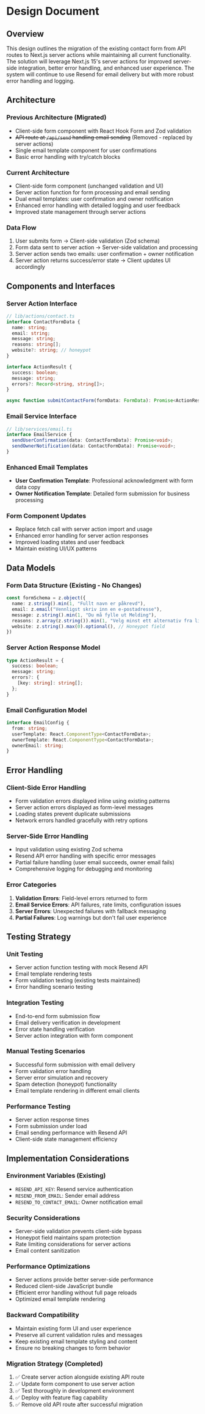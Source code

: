 # Design Document

## Overview

This design outlines the migration of the existing contact form from API routes to Next.js server actions while maintaining all current functionality. The solution will leverage Next.js 15's server actions for improved server-side integration, better error handling, and enhanced user experience. The system will continue to use Resend for email delivery but with more robust error handling and logging.

## Architecture

### Previous Architecture (Migrated)
- Client-side form component with React Hook Form and Zod validation
- ~~API route at `/api/send` handling email sending~~ (Removed - replaced by server actions)
- Single email template component for user confirmations
- Basic error handling with try/catch blocks

### Current Architecture
- Client-side form component (unchanged validation and UI)
- Server action function for form processing and email sending
- Dual email templates: user confirmation and owner notification
- Enhanced error handling with detailed logging and user feedback
- Improved state management through server actions

### Data Flow
1. User submits form → Client-side validation (Zod schema)
2. Form data sent to server action → Server-side validation and processing
3. Server action sends two emails: user confirmation + owner notification
4. Server action returns success/error state → Client updates UI accordingly

## Components and Interfaces

### Server Action Interface
```typescript
// lib/actions/contact.ts
interface ContactFormData {
  name: string;
  email: string;
  message: string;
  reasons: string[];
  website?: string; // honeypot
}

interface ActionResult {
  success: boolean;
  message: string;
  errors?: Record<string, string[]>;
}

async function submitContactForm(formData: FormData): Promise<ActionResult>
```

### Email Service Interface
```typescript
// lib/services/email.ts
interface EmailService {
  sendUserConfirmation(data: ContactFormData): Promise<void>;
  sendOwnerNotification(data: ContactFormData): Promise<void>;
}
```

### Enhanced Email Templates
- **User Confirmation Template**: Professional acknowledgment with form data copy
- **Owner Notification Template**: Detailed form submission for business processing

### Form Component Updates
- Replace fetch call with server action import and usage
- Enhanced error handling for server action responses
- Improved loading states and user feedback
- Maintain existing UI/UX patterns

## Data Models

### Form Data Structure (Existing - No Changes)
```typescript
const formSchema = z.object({
  name: z.string().min(1, "Fullt navn er påkrevd"),
  email: z.email("Vennligst skriv inn en e-postadresse"),
  message: z.string().min(1, "Du må fylle ut Melding"),
  reasons: z.array(z.string()).min(1, "Velg minst ett alternativ fra listen over kontaktårsaker"),
  website: z.string().max(0).optional(), // Honeypot field
})
```

### Server Action Response Model
```typescript
type ActionResult = {
  success: boolean;
  message: string;
  errors?: {
    [key: string]: string[];
  };
}
```

### Email Configuration Model
```typescript
interface EmailConfig {
  from: string;
  userTemplate: React.ComponentType<ContactFormData>;
  ownerTemplate: React.ComponentType<ContactFormData>;
  ownerEmail: string;
}
```

## Error Handling

### Client-Side Error Handling
- Form validation errors displayed inline using existing patterns
- Server action errors displayed as form-level messages
- Loading states prevent duplicate submissions
- Network errors handled gracefully with retry options

### Server-Side Error Handling
- Input validation using existing Zod schema
- Resend API error handling with specific error messages
- Partial failure handling (user email succeeds, owner email fails)
- Comprehensive logging for debugging and monitoring

### Error Categories
1. **Validation Errors**: Field-level errors returned to form
2. **Email Service Errors**: API failures, rate limits, configuration issues
3. **Server Errors**: Unexpected failures with fallback messaging
4. **Partial Failures**: Log warnings but don't fail user experience

## Testing Strategy

### Unit Testing
- Server action function testing with mock Resend API
- Email template rendering tests
- Form validation testing (existing tests maintained)
- Error handling scenario testing

### Integration Testing
- End-to-end form submission flow
- Email delivery verification in development
- Error state handling verification
- Server action integration with form component

### Manual Testing Scenarios
- Successful form submission with email delivery
- Form validation error handling
- Server error simulation and recovery
- Spam detection (honeypot) functionality
- Email template rendering in different email clients

### Performance Testing
- Server action response times
- Form submission under load
- Email sending performance with Resend API
- Client-side state management efficiency

## Implementation Considerations

### Environment Variables (Existing)
- `RESEND_API_KEY`: Resend service authentication
- `RESEND_FROM_EMAIL`: Sender email address
- `RESEND_TO_CONTACT_EMAIL`: Owner notification email

### Security Considerations
- Server-side validation prevents client-side bypass
- Honeypot field maintains spam protection
- Rate limiting considerations for server actions
- Email content sanitization

### Performance Optimizations
- Server actions provide better server-side performance
- Reduced client-side JavaScript bundle
- Efficient error handling without full page reloads
- Optimized email template rendering

### Backward Compatibility
- Maintain existing form UI and user experience
- Preserve all current validation rules and messages
- Keep existing email template styling and content
- Ensure no breaking changes to form behavior

### Migration Strategy (Completed)
1. ✅ Create server action alongside existing API route
2. ✅ Update form component to use server action
3. ✅ Test thoroughly in development environment
4. ✅ Deploy with feature flag capability
5. ✅ Remove old API route after successful migration